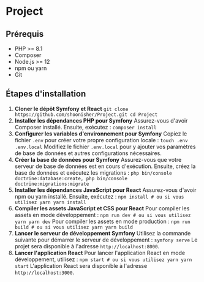 # Project

## Prérequis
- PHP >= 8.1
- Composer
- Node.js >= 12
- npm ou yarn
- Git

## Étapes d'installation
1. **Cloner le dépôt Symfony et React** ``` git clone https://github.com/shoonisher/Project.git cd Project ```
2. **Installer les dépendances PHP pour Symfony** Assurez-vous d'avoir Composer installé. Ensuite, exécutez : ``` composer install ```
3. **Configurer les variables d'environnement pour Symfony** Copiez le fichier `.env` pour créer votre propre configuration locale : ``` touch .env .env.local ``` Modifiez le fichier `.env.local` pour y ajouter vos paramètres de base de données et autres configurations nécessaires.
4. **Créer la base de données pour Symfony** Assurez-vous que votre serveur de base de données est en cours d'exécution. Ensuite, créez la base de données et exécutez les migrations : ``` php bin/console doctrine:database:create, php bin/console doctrine:migrations:migrate ```
5. **Installer les dépendances JavaScript pour React** Assurez-vous d'avoir npm ou yarn installé. Ensuite, exécutez : ``` npm install # ou si vous utilisez yarn yarn install ```
6. **Compiler les assets JavaScript et CSS pour React** Pour compiler les assets en mode développement : ``` npm run dev # ou si vous utilisez yarn yarn dev ``` Pour compiler les assets en mode production : ``` npm run build # ou si vous utilisez yarn yarn build ```
7. **Lancer le serveur de développement Symfony** Utilisez la commande suivante pour démarrer le serveur de développement : ``` symfony serve ``` Le projet sera disponible à l'adresse `http://localhost:8000`.
8. **Lancer l'application React** Pour lancer l'application React en mode développement, utilisez : ``` npm start # ou si vous utilisez yarn yarn start ``` L'application React sera disponible à l'adresse `http://localhost:3000`.
